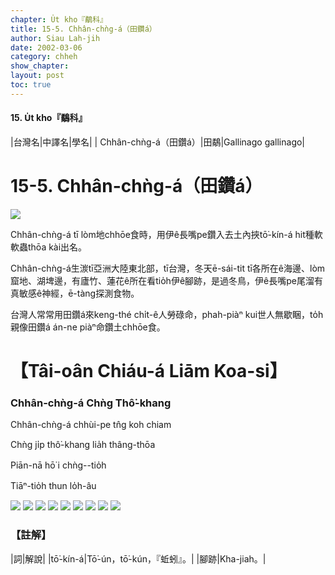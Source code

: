 ```yaml
---
chapter: U̍t kho『鷸科』
title: 15-5. Chhân-chǹg-á（田鑽á）
author: Siau Lah-jih
date: 2002-03-06
category: chheh
show_chapter: 
layout: post
toc: true
---
```


#### 15. U̍t kho『鷸科』


|台灣名|中譯名|學名|
| Chhân-chǹg-á（田鑽á）|田鷸|Gallinago gallinago|


# 15-5. Chhân-chǹg-á（田鑽á）


![](../too5/15/15-5-6.Chhân-chǹg-á.jpg)


Chhân-chǹg-á tī lòm地chhōe食時，用伊ê長嘴pe鑽入去土內挾tō͘-kín-á hit種軟軟蟲thōa kài出名。

Chhân-chǹg-á生湠tī亞洲大陸東北部，tī台灣，冬天ē-sái-tit tī各所在ê海邊、lòm窟地、湖埤邊，有廬竹、蓮花ê所在看tio̍h伊ê腳跡，是過冬鳥，伊ê長嘴pe尾溜有真敏感ê神經，ē-tàng探測食物。

台灣人常常用田鑽á來keng-thé chi̍t-ê人勞碌命，phah-piàⁿ kui世人無歇睏，to̍h親像田鑽á án-ne piàⁿ命鑽土chhōe食。



# 【Tâi-oân Chiáu-á Liām Koa-si】

### **Chhân-chǹg-á Chǹg Thô͘-khang**

Chhân-chǹg-á chhùi-pe tn̂g koh chiam

Chǹg ji̍p thô͘-khang lia̍h thâng-thōa

Piān-nā hō͘ i chǹg--tio̍h

Tiāⁿ-tio̍h thun lo̍h-âu




![](../too5/15/15-5-5.Chhân-chǹg-á.jpg)
![](../too5/15/15-5-3.Chhân-chǹg-á.jpg)
![](../too5/15/15-5-4.Chhân-chǹg-á.jpg)
![](../too5/15/15-5-2.Chhân-chǹg-á.jpg)
![](../too5/15/15-5-10.Chhân-chǹg-á.jpg)
![](../too5/15/15-5-1.Chhân-chǹg-á.jpg)
![](../too5/15/15-5-8.Chhân-chǹg-á.jpg)
![](../too5/15/15-5-9.Chhân-chǹg-á.jpg)
![](../too5/15/15-5-7.Chhân-chǹg-á.jpg)




### 【註解】

|詞|解說|
|tō͘-kín-á|Tō͘-ún，tō͘-kún，『蚯蚓』。|
|腳跡|Kha-jiah。|

